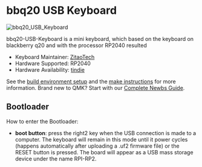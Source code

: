 # bbq20 USB Keyboard

![bbq20_USB_Keyboard](https://i.imgur.com/Ig00oQE.jpeg)

bbq20-USB-Keyboard is a mini keyboard, which based on the keyboard on blackberry q20 and with the processor RP2040 resulted

-   Keyboard Maintainer: [ZitaoTech](https://github.com/ZitaoTech)
-   Hardware Supported: RP2040
-   Hardware Availability: [tindie](https://www.tindie.com/products/zitaotech/blackberry-bbq20-usb-keyboard-with-trackpad/)

See the [build environment setup](https://docs.qmk.fm/#/getting_started_build_tools) and the [make instructions](https://docs.qmk.fm/#/getting_started_make_guide) for more information. Brand new to QMK? Start with our [Complete Newbs Guide](https://docs.qmk.fm/#/newbs).

## Bootloader

How to enter the Bootloader:

-   **boot button**: press the right2 key when the USB connection is made to a computer. The keyboard will remain in this mode until it power cycles (happens automatically after uploading a .uf2 firmware file) or the RESET button is pressed. The board will appear as a USB mass storage device under the name RPI-RP2.
